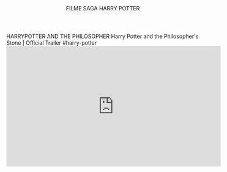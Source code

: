 <body></body>
<header>FILME SAGA HARRY POTTER</header>
HARRYPOTTER AND THE PHILOSOPHER
Harry Potter and the Philosopher's Stone | Official Trailer
#harry-potter
<iframe width="560" height="315" src="https://www.youtube.com/embed/l91Km49W9qI?si=RIMtHMRM_8AfAdxc" title="YouTube video player" frameborder="0" allow="accelerometer; autoplay; clipboard-write; encrypted-media; gyroscope; picture-in-picture; web-share" referrerpolicy="strict-origin-when-cross-origin" allowfullscreen></iframe>
